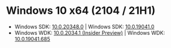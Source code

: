 # Windows 10 x64 (2104 / 21H1)
* Windows SDK: [10.0.20348.0](https://go.microsoft.com/fwlink/?linkid=2164145) | Windows SDK: [10.0.19041.0](https://go.microsoft.com/fwlink/?linkid=2120843)
* Windows WDK: [10.0.2034.1 (Insider Preview)](https://www.microsoft.com/en-us/software-download/windowsinsiderpreviewWDK) | Windows WDK: [10.0.19041.685](https://go.microsoft.com/fwlink/?linkid=2128854)
